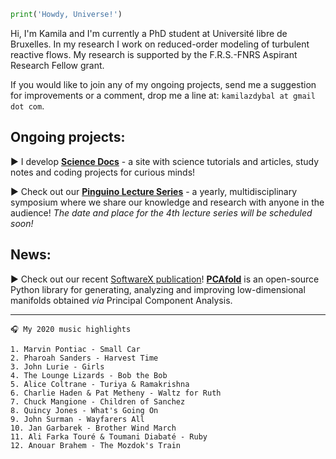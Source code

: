```python
print('Howdy, Universe!')
```

Hi, I'm Kamila and I'm currently a PhD student at Université libre de Bruxelles. In my research I work on reduced-order modeling of turbulent reactive flows. My research is supported by the F.R.S.-FNRS Aspirant Research Fellow grant.

If you would like to join any of my ongoing projects, send me a suggestion for improvements or a comment, drop me a line at: `kamilazdybal at gmail dot com`.

## Ongoing projects:

► I develop [**Science Docs**](https://kamilazdybal.github.io/science-docs/) - a site with science tutorials and articles, study notes and coding projects for curious minds!

► Check out our [**Pinguino Lecture Series**](http://boccelliengineering.altervista.org/PLS_website/index.html) - a yearly, multidisciplinary symposium where we share our knowledge and research with anyone in the audience! *The date and place for the 4th lecture series will be scheduled soon!*

## News:

► Check out our recent [SoftwareX publication](https://authors.elsevier.com/sd/article/S2352711020303435)! [**PCAfold**](https://pcafold.readthedocs.io/) is an open-source Python library for generating, analyzing and improving low-dimensional manifolds obtained *via* Principal Component Analysis.

------

```
🎧 My 2020 music highlights

1. Marvin Pontiac - Small Car
2. Pharoah Sanders - Harvest Time
3. John Lurie - Girls
4. The Lounge Lizards - Bob the Bob
5. Alice Coltrane - Turiya & Ramakrishna
6. Charlie Haden & Pat Metheny - Waltz for Ruth
7. Chuck Mangione - Children of Sanchez
8. Quincy Jones - What's Going On
9. John Surman - Wayfarers All
10. Jan Garbarek - Brother Wind March
11. Ali Farka Touré & Toumani Diabaté - Ruby
12. Anouar Brahem - The Mozdok's Train
```
